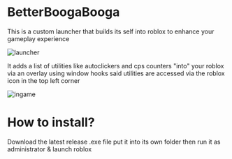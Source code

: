 # BetterBoogaBooga

This is a custom launcher that builds its self into roblox to enhance your gameplay experience

![launcher](https://i.imgur.com/vs7SHFe.png)

It adds a list of utilities like autoclickers and cps counters "into" your roblox via an overlay using window hooks
said utilities are accessed via the roblox icon in the top left corner

![ingame](https://i.imgur.com/svsKL0v.png)

# How to install?
Download the latest release .exe file put it into its own folder then run it as administrator & launch roblox
